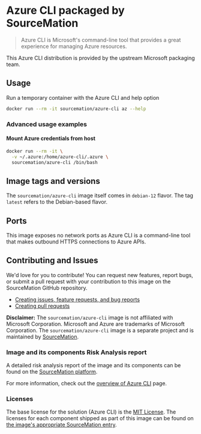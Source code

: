 # Azure CLI packaged by SourceMation

> Azure CLI is Microsoft's command-line tool that provides a great experience for managing Azure resources.

This Azure CLI distribution is provided by the upstream Microsoft packaging team.

## Usage

Run a temporary container with the Azure CLI and help option

```bash
docker run --rm -it sourcemation/azure-cli az --help
```

### Advanced usage examples

#### Mount Azure credentials from host

```bash
docker run --rm -it \
  -v ~/.azure:/home/azure-cli/.azure \
  sourcemation/azure-cli /bin/bash
```

## Image tags and versions

The `sourcemation/azure-cli` image itself comes in `debian-12` flavor. The tag `latest` refers to the Debian-based flavor.

## Ports

This image exposes no network ports as Azure CLI is a command-line tool that makes outbound HTTPS connections to Azure APIs.

## Contributing and Issues

We'd love for you to contribute! You can request new features, report bugs, or submit a pull request with your contribution to this image on the SourceMation GitHub repository.

- [Creating issues, feature requests, and bug reports](https://github.com/SourceMation/images/issues/new/choose)
- [Creating pull requests](https://github.com/SourceMation/images/compare)

**Disclaimer:** The `sourcemation/azure-cli` image is not affiliated with Microsoft Corporation. Microsoft and Azure are trademarks of Microsoft Corporation. The `sourcemation/azure-cli` image is a separate project and is maintained by [SourceMation](https://sourcemation.com).

### Image and its components Risk Analysis report

A detailed risk analysis report of the image and its components can be found on the [SourceMation platform](https://sourcemation.com/catalog/azure-cli).

For more information, check out the [overview of Azure CLI](https://docs.microsoft.com/en-us/cli/azure/) page.

### Licenses

The base license for the solution (Azure CLI) is the [MIT License](https://github.com/Azure/azure-cli/blob/dev/LICENSE). The licenses for each component shipped as part of this image can be found on [the image's appropriate SourceMation entry](https://sourcemation.com/catalog/azure-cli).
